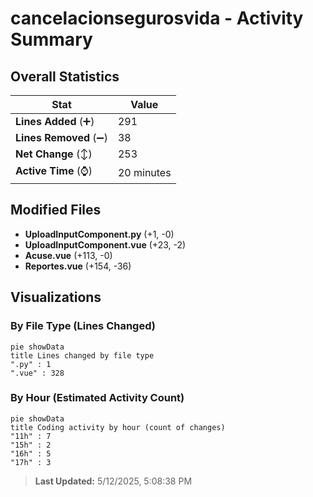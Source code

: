 # cancelacionsegurosvida - Activity Summary 

## Overall Statistics

| Stat                   | Value                                                             |
| ---------------------- | ----------------------------------------------------------------- |
| **Lines Added** (➕)   | 291                                          |
| **Lines Removed** (➖) | 38                                        |
| **Net Change** (↕)    | 253                |
| **Active Time** (⌚)   | 20 minutes |


## Modified Files
- **UploadInputComponent.py** (+1, -0)
- **UploadInputComponent.vue** (+23, -2)
- **Acuse.vue** (+113, -0)
- **Reportes.vue** (+154, -36)

## Visualizations

### By File Type (Lines Changed)

```mermaid
pie showData
title Lines changed by file type
".py" : 1
".vue" : 328
```

### By Hour (Estimated Activity Count)

```mermaid
pie showData
title Coding activity by hour (count of changes)
"11h" : 7
"15h" : 2
"16h" : 5
"17h" : 3
```


> **Last Updated:** 5/12/2025, 5:08:38 PM